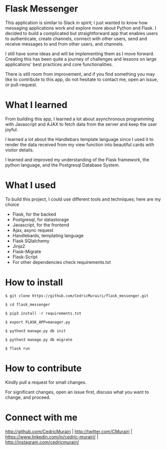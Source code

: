 # Flask Messenger

This application is similar to Slack in spirit; I just wanted to know how messaging applications work and explore more about Python and Flask. I decided to build a complicated but straightforward app that enables users to authenticate, create channels, connect with other users, send and receive messages to and from other users, and channels.

I still have some ideas and will be implementing them as I move forward. Creating this has been quite a journey of challenges and lessons on large applications' best practices and core functionalities.

There is still room from improvement, and if you find something you may like to contribute to this app, do not hesitate to contact me, open an issue, or pull-request.

# What I learned

From building this app, I learned a lot about asynchronous programming with Javascript and AJAX to fetch data from the server and keep the user joyful.

I learned a lot about the Handlebars template language since I used it to render the data received from my view function into beautiful cards with visitor details.

I learned and improved my understanding of the Flask framework, the python language, and the Postgresql Database System.

# What I used

To build this project, I could use different tools and techniques; here are my choice

* Flask, for the backed
* Postgresql, for datastorage
* Javascript, for the frontend
* Ajax, async request
* Handlebards, templating language
* Flask SQlalchemy
* Jinja2
* Flask-Migrate
* Flask-Script
* For other dependencies check requirements.txt

# How to install

	$ git clone https://github.com/CedricMurairi/flask_messenger.git
	
	$ cd flask_messenger

	$ pip3 install -r requirements.txt

	$ export FLASK_APP=manager.py

	$ python3 manage.py db init

	$ python3 manage.py db migrate

	$ flask run

# How to contribute

Kindly pull a request for small changes.

For significant changes, open an issue first, discuss what you want to change, and proceed. 

# Connect with me

http://github.com/CedricMurairi | http://twitter.com/CMurairi | https://www.linkedin.com/in/cedric-murairi/ | http://instagram.com/cedricmurairi/
